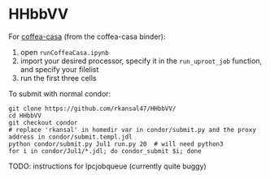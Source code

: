 # HHbbVV

For [coffea-casa](https://coffea-casa.readthedocs.io/en/latest/cc_user.html) (from the coffea-casa binder):
1. open `runCoffeaCasa.ipynb` 
2. import your desired processor, specify it in the `run_uproot_job` function, and specify your filelist
3. run the first three cells


To submit with normal condor:

```
git clone https://github.com/rkansal47/HHbbVV/
cd HHbbVV
git checkout condor
# replace 'rkansal' in homedir var in condor/submit.py and the proxy address in condor/submit.templ.jdl 
python condor/submit.py Jul1 run.py 20  # will need python3
for i in condor/Jul1/*.jdl; do condor_submit $i; done
```




TODO: instructions for lpcjobqueue (currently quite buggy)
